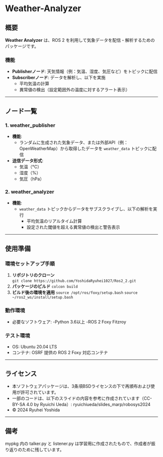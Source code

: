 # Weather-Analyzer

## 概要
**Weather Analyzer** は、ROS 2 を利用して気象データを配信・解析するためのパッケージです。

### 機能
- **Publisherノード**: 天気情報（例：気温、湿度、気圧など）をトピックに配信
- **Subscriberノード**: データを解析し、以下を実施
  - 平均気温の計算
  - 異常値の検出（設定範囲外の温度に対するアラート表示）

---

## ノード一覧

### 1. **weather_publisher**
- **機能**:
  - ランダムに生成された気象データ、または外部API（例：OpenWeatherMap）から取得したデータを `weather_data` トピックに配信
- **送信データ形式**:
  - 気温（°C）
  - 湿度（%）
  - 気圧（hPa）

### 2. **weather_analyzer**
- **機能**:
  - `weather_data` トピックからデータをサブスクライブし、以下の解析を実行
    - 平均気温のリアルタイム計算
    - 設定された閾値を超える異常値の検出と警告表示

---

## 使用準備

### 環境セットアップ手順
1. **リポジトリのクローン**  
   ```git clone https://github.com/YoshidaRyuhei1027/Ros2_2.git```
2. **パッケージのビルド**
   ```colcon build```
3. **ビルド後の環境を適用**
   ```source /opt/ros/foxy/setup.bash```
   ```source ~/ros2_ws/install/setup.bash```

### 動作環境 ###
- 必要なソフトウェア:
  -Python 3.6以上
  -ROS 2 Foxy Fitzroy

### テスト環境 ###
- OS: Ubuntu 20.04 LTS
- コンテナ: OSRF 提供の ROS 2 Foxy 対応コンテナ

---

## ライセンス ##
- 本ソフトウェアパッケージは、3条項BSDライセンスの下で再頒布および使用が許可されています。
- 一部のコードは、以下のスライドの内容を参考に作成されています（CC-BY-SA 4.0 by Ryuichi Ueda）: ryuichiueda/slides_marp/robosys2024
- © 2024 Ryuhei Yoshida

---

## 備考 ##
mypkg 内の talker.py と listener.py は学習用に作成されたもので、作成者が振り返りのために残しています。




